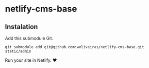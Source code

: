 # netlify-cms-base

## Instalation

Add this submodule Git.

```shell
git submodule add git@github.com:woliveiras/netlify-cms-base.git static/admin
```

Run your site in Netlify. :heart:
